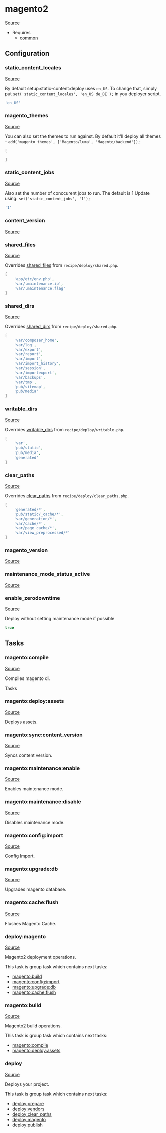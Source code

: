 <!-- DO NOT EDIT THIS FILE! -->
<!-- Instead edit recipe/magento2.php -->
<!-- Then run bin/docgen -->

# magento2

[Source](/recipe/magento2.php)

* Requires
  * [common](/docs/recipe/common.md)

## Configuration
### static_content_locales
[Source](https://github.com/deployphp/deployer/blob/master/recipe/magento2.php#L20)

By default setup:static-content:deploy uses `en_US`.
To change that, simply put `set('static_content_locales', 'en_US de_DE');`
in you deployer script.

```php title="Default value"
'en_US'
```


### magento_themes
[Source](https://github.com/deployphp/deployer/blob/master/recipe/magento2.php#L26)

You can also set the themes to run against. By default it'll deploy
all themes - `add('magento_themes', ['Magento/luma', 'Magento/backend']);`

```php title="Default value"
[

]
```


### static_content_jobs
[Source](https://github.com/deployphp/deployer/blob/master/recipe/magento2.php#L34)

Also set the number of conccurent jobs to run. The default is 1
Update using: `set('static_content_jobs', '1');`

```php title="Default value"
'1'
```


### content_version
[Source](https://github.com/deployphp/deployer/blob/master/recipe/magento2.php#L36)





### shared_files
[Source](https://github.com/deployphp/deployer/blob/master/recipe/magento2.php#L40)

Overrides [shared_files](/docs/recipe/deploy/shared.md#shared_files) from `recipe/deploy/shared.php`.



```php title="Default value"
[
    'app/etc/env.php',
    'var/.maintenance.ip',
    'var/.maintenance.flag'
]
```


### shared_dirs
[Source](https://github.com/deployphp/deployer/blob/master/recipe/magento2.php#L45)

Overrides [shared_dirs](/docs/recipe/deploy/shared.md#shared_dirs) from `recipe/deploy/shared.php`.



```php title="Default value"
[
    'var/composer_home',
    'var/log',
    'var/export',
    'var/report',
    'var/import',
    'var/import_history',
    'var/session',
    'var/importexport',
    'var/backups',
    'var/tmp',
    'pub/sitemap',
    'pub/media'
]
```


### writable_dirs
[Source](https://github.com/deployphp/deployer/blob/master/recipe/magento2.php#L59)

Overrides [writable_dirs](/docs/recipe/deploy/writable.md#writable_dirs) from `recipe/deploy/writable.php`.



```php title="Default value"
[
    'var',
    'pub/static',
    'pub/media',
    'generated'
]
```


### clear_paths
[Source](https://github.com/deployphp/deployer/blob/master/recipe/magento2.php#L65)

Overrides [clear_paths](/docs/recipe/deploy/clear_paths.md#clear_paths) from `recipe/deploy/clear_paths.php`.



```php title="Default value"
[
    'generated/*',
    'pub/static/_cache/*',
    'var/generation/*',
    'var/cache/*',
    'var/page_cache/*',
    'var/view_preprocessed/*'
]
```


### magento_version
[Source](https://github.com/deployphp/deployer/blob/master/recipe/magento2.php#L74)





### maintenance_mode_status_active
[Source](https://github.com/deployphp/deployer/blob/master/recipe/magento2.php#L81)





### enable_zerodowntime
[Source](https://github.com/deployphp/deployer/blob/master/recipe/magento2.php#L88)

Deploy without setting maintenance mode if possible

```php title="Default value"
true
```



## Tasks

### magento:compile
[Source](https://github.com/deployphp/deployer/blob/master/recipe/magento2.php#L92)

Compiles magento di.

Tasks


### magento:deploy:assets
[Source](https://github.com/deployphp/deployer/blob/master/recipe/magento2.php#L99)

Deploys assets.




### magento:sync:content_version
[Source](https://github.com/deployphp/deployer/blob/master/recipe/magento2.php#L112)

Syncs content version.




### magento:maintenance:enable
[Source](https://github.com/deployphp/deployer/blob/master/recipe/magento2.php#L122)

Enables maintenance mode.




### magento:maintenance:disable
[Source](https://github.com/deployphp/deployer/blob/master/recipe/magento2.php#L127)

Disables maintenance mode.




### magento:config:import
[Source](https://github.com/deployphp/deployer/blob/master/recipe/magento2.php#L132)

Config Import.




### magento:upgrade:db
[Source](https://github.com/deployphp/deployer/blob/master/recipe/magento2.php#L167)

Upgrades magento database.




### magento:cache:flush
[Source](https://github.com/deployphp/deployer/blob/master/recipe/magento2.php#L194)

Flushes Magento Cache.




### deploy:magento
[Source](https://github.com/deployphp/deployer/blob/master/recipe/magento2.php#L199)

Magento2 deployment operations.




This task is group task which contains next tasks:
* [magento:build](/docs/recipe/magento2.md#magentobuild)
* [magento:config:import](/docs/recipe/magento2.md#magentoconfigimport)
* [magento:upgrade:db](/docs/recipe/magento2.md#magentoupgradedb)
* [magento:cache:flush](/docs/recipe/magento2.md#magentocacheflush)


### magento:build
[Source](https://github.com/deployphp/deployer/blob/master/recipe/magento2.php#L207)

Magento2 build operations.




This task is group task which contains next tasks:
* [magento:compile](/docs/recipe/magento2.md#magentocompile)
* [magento:deploy:assets](/docs/recipe/magento2.md#magentodeployassets)


### deploy
[Source](https://github.com/deployphp/deployer/blob/master/recipe/magento2.php#L213)

Deploys your project.




This task is group task which contains next tasks:
* [deploy:prepare](/docs/recipe/common.md#deployprepare)
* [deploy:vendors](/docs/recipe/deploy/vendors.md#deployvendors)
* [deploy:clear_paths](/docs/recipe/deploy/clear_paths.md#deployclear_paths)
* [deploy:magento](/docs/recipe/magento2.md#deploymagento)
* [deploy:publish](/docs/recipe/common.md#deploypublish)


